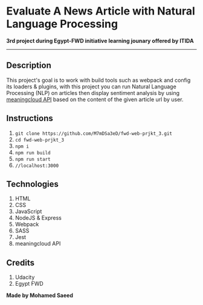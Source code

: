 # Evaluate A News Article with Natural Language Processing

**3rd project during Egypt-FWD initiative learning jounary offered by ITIDA**

---

## Description

This project's goal is to work with build tools such as webpack and config its loaders & plugins, with this project you can run Natural Language Processing (NLP) on articles then display sentiment analysis by using [meaningcloud API](https://www.meaningcloud.com/products/sentiment-analysis) based on the content of the given article url by user.

## Instructions

1. `git clone https://github.com/M7mDSa3eD/fwd-web-prjkt_3.git`
2. `cd fwd-web-prjkt_3`
3. `npm i`
4. `npm run build`
5. `npm run start`
6. `//localhost:3000`

## Technologies

1. HTML
2. CSS
3. JavaScript
4. NodeJS & Express
5. Webpack
6. SASS
7. Jest
8. meaningcloud API

## Credits

1. Udacity
2. Egypt FWD

**Made by Mohamed Saeed**
